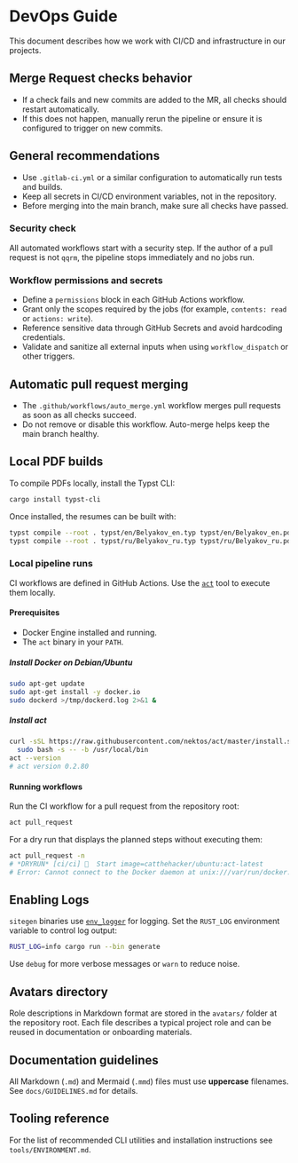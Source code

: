 # DevOps Guide

This document describes how we work with CI/CD and infrastructure in our projects.

## Merge Request checks behavior
- If a check fails and new commits are added to the MR, all checks should restart automatically.
- If this does not happen, manually rerun the pipeline or ensure it is configured to trigger on new commits.

## General recommendations
- Use `.gitlab-ci.yml` or a similar configuration to automatically run tests and builds.
- Keep all secrets in CI/CD environment variables, not in the repository.
- Before merging into the main branch, make sure all checks have passed.

### Security check
All automated workflows start with a security step. If the author of a pull
request is not `qqrm`, the pipeline stops immediately and no jobs run.

### Workflow permissions and secrets
- Define a `permissions` block in each GitHub Actions workflow.
- Grant only the scopes required by the jobs (for example, `contents: read` or `actions: write`).
- Reference sensitive data through GitHub Secrets and avoid hardcoding credentials.
- Validate and sanitize all external inputs when using `workflow_dispatch` or other triggers.

## Automatic pull request merging
- The `.github/workflows/auto_merge.yml` workflow merges pull requests as soon as all checks succeed.
- Do not remove or disable this workflow. Auto-merge helps keep the main branch healthy.


## Local PDF builds
To compile PDFs locally, install the Typst CLI:

```bash
cargo install typst-cli
```

Once installed, the resumes can be built with:

```bash
typst compile --root . typst/en/Belyakov_en.typ typst/en/Belyakov_en.pdf
typst compile --root . typst/ru/Belyakov_ru.typ typst/ru/Belyakov_ru.pdf
```

### Local pipeline runs
CI workflows are defined in GitHub Actions. Use the [`act`](https://github.com/nektos/act) tool to execute them locally.

#### Prerequisites
- Docker Engine installed and running.
- The `act` binary in your `PATH`.

##### Install Docker on Debian/Ubuntu
```bash
sudo apt-get update
sudo apt-get install -y docker.io
sudo dockerd >/tmp/dockerd.log 2>&1 &
```

##### Install act
```bash
curl -sSL https://raw.githubusercontent.com/nektos/act/master/install.sh | \
  sudo bash -s -- -b /usr/local/bin
act --version
# act version 0.2.80
```

#### Running workflows
Run the CI workflow for a pull request from the repository root:
```bash
act pull_request
```

For a dry run that displays the planned steps without executing them:
```bash
act pull_request -n
# *DRYRUN* [ci/ci] 🚀  Start image=catthehacker/ubuntu:act-latest
# Error: Cannot connect to the Docker daemon at unix:///var/run/docker.sock. Is the docker daemon running?
```


## Enabling Logs
`sitegen` binaries use [`env_logger`](https://docs.rs/env_logger/) for logging. Set the
`RUST_LOG` environment variable to control log output:

```bash
RUST_LOG=info cargo run --bin generate
```

Use `debug` for more verbose messages or `warn` to reduce noise.

## Avatars directory
Role descriptions in Markdown format are stored in the `avatars/` folder at the repository root. Each file describes a typical project role and can be reused in documentation or onboarding materials.

## Documentation guidelines
All Markdown (`.md`) and Mermaid (`.mmd`) files must use **uppercase** filenames. See `docs/GUIDELINES.md` for details.

## Tooling reference
For the list of recommended CLI utilities and installation instructions see `tools/ENVIRONMENT.md`.
